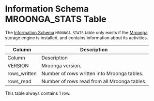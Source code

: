 # Information Schema MROONGA_STATS Table

The [Information Schema](/kb/en/information_schema/) `MROONGA_STATS` table only exists if the [Mroonga](../../../../../../storage-engines/mroonga/mroonga-status-variables.md) storage engine is installed, and contains information about its activities.

| Column | Description |
| --- | --- |
| Column | Description |
| VERSION | Mroonga version. |
| rows_written | Number of rows written into Mroonga tables. |
| rows_read | Number of rows read from all Mroonga tables. |

This table always contains 1 row.